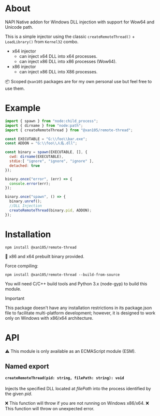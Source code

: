 About
=====

NAPI Native addon for Windows DLL injection with support for Wow64 and Unicode path.

This is a simple injector using the classic `createRemoteThread()` + `LoadLibrary()` from `Kernel32` combo.

- x64 injector
  + can inject x64 DLL into x64 processes.
  + can inject x86 DLL into x86 processes (Wow64).
- x86 injector 
  + can inject x86 DLL into X86 processes.

📦 Scoped `@xan105` packages are for my own personal use but feel free to use them.

Example
=======

```js
import { spawn } from "node:child_process";
import { dirname } from "node:path";
import { createRemoteThread } from "@xan105/remote-thread";

const EXECUTABLE = "G:\\foo\\bar.exe";
const ADDON = "G:\\foo\\人名.dll";

const binary = spawn(EXECUTABLE, [], {
  cwd: dirname(EXECUTABLE),
  stdio:[ "ignore", "ignore", "ignore" ], 
  detached: true
});

binary.once("error", (err) => {
  console.error(err);
});

binary.once("spawn", () => {
  binary.unref();
  //DLL Injection
  createRemoteThread(binary.pid, ADDON);
});
```

Installation
============

```
npm install @xan105/remote-thread
```

🚀 x86 and x64 prebuilt binary provided.

Force compiling:
```
npm install @xan105/remote-thread --build-from-source
```

You will need C/C++ build tools and Python 3.x (node-gyp) to build this module.<br />

> [!IMPORTANT]  
> This package doesn't have any installation restrictions in its package.json file to facilitate multi-platform development; however, it is designed to work only on Windows with x86/x64 architecture.

API
===

⚠️ This module is only available as an ECMAScript module (ESM).

## Named export

#### `createRemoteThread(pid: string, filePath: string): void`

Injects the specified DLL located at _filePath_ into the process identified by the given _pid_.

❌ This function will throw if you are not running on Windows x86/x64.
❌ This function will throw on unexpected error.